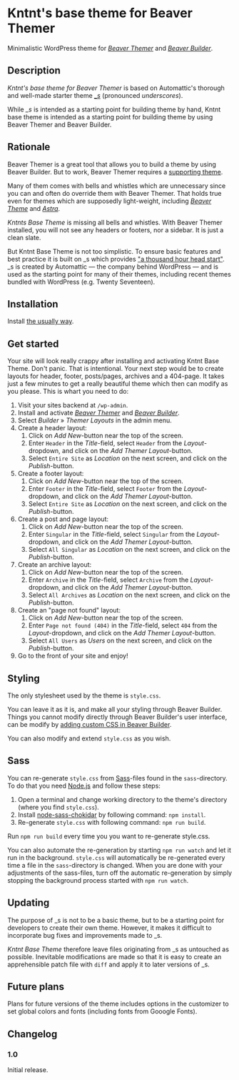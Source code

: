 # Kntnt's base theme for Beaver Themer

Minimalistic WordPress theme for *[Beaver Themer](https://www.wpbeaverbuilder.com/beaver-themer/)* and *[Beaver Builder](https://www.wpbeaverbuilder.com/)*.

## Description

*Kntnt's base theme for Beaver Themer* is based on Automattic's thorough and well-made starter theme *[_s](https://github.com/Automattic/_s)* (pronounced *underscores*).

While *_s* is intended as a starting point for building theme by hand, Kntnt base theme is intended as a starting point for building theme by using Beaver Themer and Beaver Builder.

## Rationale

Beaver Themer is a great tool that allows you to build a theme by using Beaver Builder. But to work, Beaver Themer requires a [supporting theme](https://kb.wpbeaverbuilder.com/article/428-beaver-themer-supported-themes).

Many of them comes with bells and whistles which are unnecessary since you can and often do override them with Beaver Themer. That holds true even for themes which are supposedly light-weight, including *[Beaver Theme](https://www.wpbeaverbuilder.com/wordpress-framework-theme/)* and *[Astra](https://wpastra.com/)*.

*Kntnts Base Theme* is missing all bells and whistles. With Beaver Themer installed, you will not see any headers or footers, nor a sidebar. It is just a clean slate.

But Kntnt Base Theme is not too simplistic. To ensure basic features and best practice it is built on _s which provides ["a thousand hour head start"](https://themeshaper.com/2012/02/13/introducing-the-underscores-theme/). _s is created by Automattic — the company behind WordPress — and is used as the starting point for many of their themes, including recent themes bundled with WordPress (e.g. Twenty Seventeen).

## Installation

Install [the usually way](https://codex.wordpress.org/Themes).

## Get started

Your site will look really crappy after installing and activating Kntnt Base Theme. Don't panic. That is intentional. Your next step would be to create layouts for header, footer, posts/pages, archives and a 404-page. It takes just a few minutes to get a really beautiful theme which then can modify as you please. This is whart you need to do:

1. Visit your sites backend at `/wp-admin`.
2. Install and activate *[Beaver Themer](https://www.wpbeaverbuilder.com/beaver-themer/)* and *[Beaver Builder](https://www.wpbeaverbuilder.com/)*.
3. Select *Builder* » *Themer Layouts* in the admin menu.
4. Create a header layout:
   1. Click on *Add New*-button near the top of the screen.
   2. Enter `Header` in the *Title*-field, select `Header` from the *Layout*-dropdown, and click on the *Add Themer Layout*-button.
   3. Select `Entire Site` as *Location* on the next screen, and click on the *Publish*-button.
5. Create a footer layout:
   1. Click on *Add New*-button near the top of the screen.
   2. Enter `Footer` in the *Title*-field, select `Footer` from the *Layout*-dropdown, and click on the *Add Themer Layout*-button.
   3. Select `Entire Site` as *Location* on the next screen, and click on the *Publish*-button.
6. Create a post and page layout:
   1. Click on *Add New*-button near the top of the screen.
   2. Enter `Singular` in the *Title*-field, select `Singular` from the *Layout*-dropdown, and click on the *Add Themer Layout*-button.
   3. Select `All Singular` as *Location* on the next screen, and click on the *Publish*-button.
7. Create an archive layout:
   1. Click on *Add New*-button near the top of the screen.
   2. Enter `Archive` in the *Title*-field, select `Archive` from the *Layout*-dropdown, and click on the *Add Themer Layout*-button.
   3. Select `All Archives` as *Location* on the next screen, and click on the *Publish*-button.
8. Create an "page not found" layout:
   1. Click on *Add New*-button near the top of the screen.
   2. Enter `Page not found (404)` in the *Title*-field, select `404` from the *Layout*-dropdown, and click on the *Add Themer Layout*-button.
   3. Select `All Users` as *Users* on the next screen, and click on the *Publish*-button.
9. Go to the front of your site and enjoy!

## Styling

The only stylesheet used by the theme is `style.css`.

You can leave it as it is, and make all your styling through Beaver Builder. Things you cannot modify directly through Beaver Builder's user interface, can be modify by [adding custom CSS in Beaver Builder](https://kb.wpbeaverbuilder.com/article/94-where-to-put-custom-css-code).

You can also modify and extend `style.css` as you wish.

## Sass

You can re-generate `style.css` from [Sass](https://sass-lang.com/)-files found in the `sass`-directory. To do that you need [Node.js](https://nodejs.org/en/) and follow these steps:

1. Open a terminal and change working directory to the theme's directory (where you find `style.css`).
2. Install [node-sass-chokidar](https://www.npmjs.com/package/node-sass-chokidar) by following command: `npm install`.
3. Re-generate `style.css` with following command: `npm run build`.

Run `npm run build` every time you you want to re-generate style.css.

You can also automate the re-generation by starting `npm run watch` and let it run in the background. `style.css` will automatically be re-generated every time a file in the `sass`-directory is changed. When you are done with your adjustments of the sass-files, turn off the automatic re-generation by simply stopping the background process started with `npm run watch`.

## Updating

The purpose of _s is not to be a basic theme, but to be a starting point for developers to create their own theme. However, it makes it difficult to incorporate bug fixes and improvements made to _s.

*Kntnt Base Theme* therefore leave files originating from _s as untouched as possible. Inevitable modifications are made so that it is easy to create an apprehensible patch file with `diff` and apply it to later versions of _s.

## Future plans

Plans for future versions of the theme includes options in the customizer to set global colors and fonts (including fonts from Gooogle Fonts).

## Changelog

### 1.0

Initial release.

